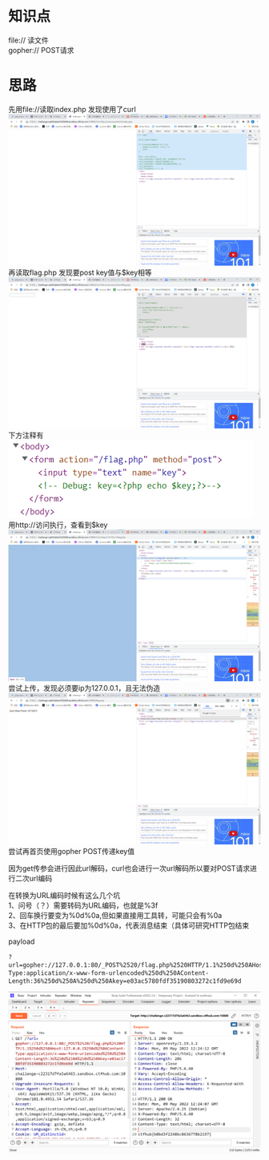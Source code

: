 # 知识点
file:// 读文件<br />gopher:// POST请求

# 思路
先用file://读取index.php 发现使用了curl<br />![image.png](./images/20231017_2354228150.png)<br />再读取flag.php 发现要post key值与$key相等<br />![image.png](./images/20231017_2354236529.png)<br />下方注释有<?php echo $key ?><br />![image.png](./images/20231017_2354243162.png)<br />用http://访问执行，查看到$key<br />![image.png](./images/20231017_2354259421.png)<br />尝试上传，发现必须要ip为127.0.0.1，且无法伪造<br />![image.png](./images/20231017_2354266576.png)<br />尝试再首页使用gopher POST传递key值

因为get传参会进行因此url解码，curl也会进行一次url解码所以要对POST请求进行二次url编码

在转换为URL编码时候有这么几个坑<br />1、问号（？）需要转码为URL编码，也就是%3f<br />2、回车换行要变为%0d%0a,但如果直接用工具转，可能只会有%0a<br />3、在HTTP包的最后要加%0d%0a，代表消息结束（具体可研究HTTP包结束

payload
```
?url=gopher://127.0.0.1:80/_POST%2520/flag.php%2520HTTP/1.1%250d%250AHost:127.0.0.1%250d%250AContent-Type:application/x-www-form-urlencoded%250d%250AContent-Length:36%250d%250A%250d%250Akey=e03ac5780fdf35190803272c1fd9e69d
```
![image.png](./images/20231017_2354279389.png)
